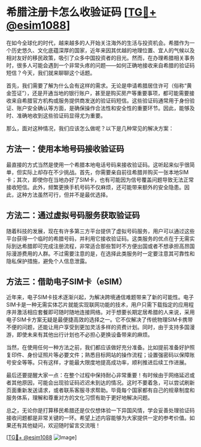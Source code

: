 # 希腊注册卡怎么收验证码 [[TG💪+ @esim1088](https://t.me/s/esim1088)]

在如今全球化的时代，越来越多的人开始关注海外的生活与投资机会。希腊作为一个历史悠久、文化底蕴深厚的国家，近年来因其优越的地理位置、宜人的气候以及相对友好的移民政策，吸引了众多中国投资者的目光。然而，在办理希腊相关事务时，很多人可能会遇到一个非常头疼的问题——如何正确地接收来自希腊的验证码短信？今天，我们就来聊聊这个话题。

首先，我们需要了解为什么会有这样的需求。无论是申请希腊居住许可（俗称“黄金签证”），还是开通当地的银行账户，甚至是购买房产等重要事项，都可能需要接收来自希腊官方机构或服务提供商发送的验证码短信。这些验证码通常用于身份验证、账户安全确认等方面，是确保操作合法性和安全性的重要环节。因此，能够及时、准确地收到这些验证码显得尤为重要。

那么，面对这种情况，我们应该怎么做呢？以下是几种常见的解决方案：

## 方法一：使用本地号码接收验证码

最直接的方式当然是使用一个希腊本地电话号码来接收验证码。这听起来似乎很简单，但实际上却存在不少挑战。首先，你需要亲自前往希腊并购买一张本地SIM卡；其次，即使你在当地办好了SIM卡，也有可能因为信号覆盖问题导致无法正常接收短信。此外，频繁更换手机号码不仅麻烦，还可能带来额外的安全隐患。因此，这种方法虽然可行，但并不是最优选择。

## 方法二：通过虚拟号码服务获取验证码

随着科技的发展，现在有许多第三方平台提供了虚拟号码服务，用户可以通过这些平台获得一个临时的希腊号码，并利用它接收验证码。这类服务的优点在于无需实际到达希腊即可完成注册流程，非常适合那些暂时不方便出国或者不想承担高昂国际漫游费用的人群。不过需要注意的是，在选择此类服务时一定要注意其可靠性和隐私保护措施，避免个人信息泄露。

## 方法三：借助电子SIM卡（eSIM）

近年来，电子SIM卡技术逐渐兴起，为解决跨境通信难题带来了新的可能性。电子SIM卡是一种无需实体芯片就能实现联网功能的技术，用户只需下载指定的应用程序并激活相应套餐即可随时随地连接网络。对于想要长期定居希腊的人来说，采用电子SIM卡方案无疑是最便捷高效的选择之一。它不仅解决了传统物理SIM卡携带不便的问题，还能让用户享受到更加灵活多样的资费计划。同时，由于支持多国漫游，即使未来有其他出行计划也不必担心更换设备带来的麻烦。

当然，在使用任何一种方法之前，我们都应该做好充分准备。比如提前准备好护照复印件、身份证照片等必要文件；熟悉目标网站的操作流程；设置强密码以保障账号安全等等。只有这样，才能最大限度地提高成功率，顺利推进后续工作进展。

最后还要提醒大家一点：在整个过程中保持耐心非常重要！有时候由于网络延迟或者其他原因，可能会出现验证码迟迟未到达的情况。这时不要着急，可以尝试刷新页面重新发送请求，或者联系客服寻求帮助。毕竟每个国家都有自己的规章制度和服务体系，理解和尊重对方的文化习惯有助于更好地解决问题。

总之，无论你是打算移民希腊还是仅仅想体验一下异国风情，学会妥善处理验证码接收问题都是非常关键的一环。希望上述内容能够为大家提供一定的参考价值。如果还有其他疑问，欢迎随时留言交流哦！

[[TG💪+ @esim1088](https://t.me/s/esim1088) ![Image](https://i.postimg.cc/4NQfJmqS/Snipaste-2025-05-13-00-14-12.png)]
